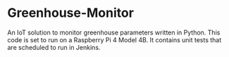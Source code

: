 # Greenhouse-Monitor
An IoT solution to monitor greenhouse parameters written in Python. This code is set to run on a Raspberry Pi 4 Model 4B. It contains unit tests that are scheduled to run in Jenkins.
